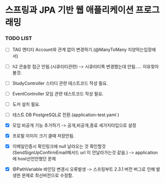 # 스프링과 JPA 기반 웹 애플리케이션 프로그래밍 


### TODO LIST



- [ ] TAG 엔티티 Account와 관계 없이 변경하기.(@ManyToMany 지양하는입장에서)
- [ ] h2 콘솔창 접근 안됨.(시큐리티관련) -> 시큐리티쪽 변경했는데 안됨..... 이유찾아볼것.
- [ ] StudyController 스터디 관련 테스트코드 작성 필요.
- [ ] EventController 모임 관련 테스트코드 작성 필요.
- [ ] 도커 설치 필요.
- [ ] 테스트 DB PostgreSQL로 전환.(application-test.yaml )
- [X] 모임 비공개 기능 추가하기 -> 공개,비공개,종료 세가지타입으로 설정
- [X] 프로필 이미지 크기 클때 저장안됨.
- [X] 이메일인증시 확인링크에 null 날라오는 것 확인할것 (SendSignUpConfirmEmail메서드 url 이 안날라가는것 같음.) -> application에 host선언안했던 문제
- [X] @PathVariable 바인딩 변경시 오류발생 -> 스프링부트 2.3.1 버전 버그로 인해 발생한 문제로 최신버전으로 수정함.

